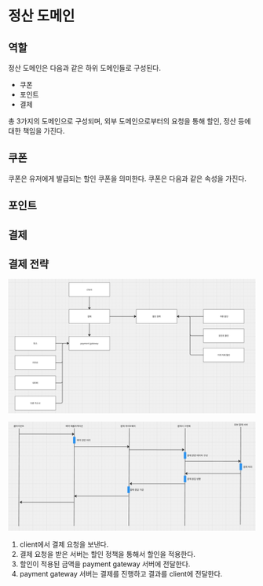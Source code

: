# 정산 도메인

## 역할
정산 도메인은 다음과 같은 하위 도메인들로 구성된다.

- 쿠폰
- 포인트
- 결제

총 3가지의 도메인으로 구성되며, 외부 도메인으로부터의 요청을 통해 할인, 정산 등에 대한 책임을 가진다.

## 쿠폰
쿠폰은 유저에게 발급되는 할인 쿠폰을 의미한다. 쿠폰은 다음과 같은 속성을 가진다.


## 포인트

## 결제

## 결제 전략

![payment_strategy.png](img/payment_strategy.png)

![payment_flow.png](img/payment_flow.png)

1. client에서 결제 요청을 보낸다.
2. 결제 요청을 받은 서버는 할인 정책을 통해서 할인을 적용한다.
3. 할인이 적용된 금액을 payment gateway 서버에 전달한다.
4. payment gateway 서버는 결제를 진행하고 결과를 client에 전달한다.
